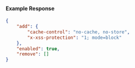 <!-- Code generated for API Clients. DO NOT EDIT. -->

#### Example Response

```json
{
	"add": {
		"cache-control": "no-cache, no-store",
		"x-xss-protection": "1; mode=block"
	},
	"enabled": true,
	"remove": []
}
```
